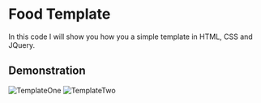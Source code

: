 # Food Template

In this code I will show you how you a simple template in HTML, CSS and JQuery.

## Demonstration
![TemplateOne](https://github.com/JoanVasquez/Food-Template/blob/master/desktop.gif)
![TemplateTwo](https://github.com/JoanVasquez/Food-Template/blob/master/mobile.gif)
